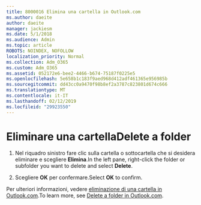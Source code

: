 ```yaml
---
title: 8000016 Elimina una cartella in Outlook.com
ms.author: daeite
author: daeite
manager: jackiesm
ms.date: 5/1/2018
ms.audience: Admin
ms.topic: article
ROBOTS: NOINDEX, NOFOLLOW
localization_priority: Normal
ms.collection: Adm_O365
ms.custom: Adm_O365
ms.assetid: 052172e6-bee2-4466-b674-75187f0225e5
ms.openlocfilehash: 5e658b1c183f9aed968d412adf461365e956985b
ms.sourcegitcommit: dd43cc0a9470f98b8ef2a3787c823801d674c666
ms.translationtype: MT
ms.contentlocale: it-IT
ms.lasthandoff: 02/12/2019
ms.locfileid: "29923550"
---
```

# <a name="delete-a-folder"></a><span data-ttu-id="c47f3-102">Eliminare una cartella</span><span class="sxs-lookup"><span data-stu-id="c47f3-102">Delete a folder</span></span>

1. <span data-ttu-id="c47f3-103">Nel riquadro sinistro fare clic sulla cartella o sottocartella che si desidera eliminare e scegliere **Elimina**.</span><span class="sxs-lookup"><span data-stu-id="c47f3-103">In the left pane, right-click the folder or subfolder you want to delete and select **Delete**.</span></span> 
    
2. <span data-ttu-id="c47f3-104">Scegliere **OK** per confermare.</span><span class="sxs-lookup"><span data-stu-id="c47f3-104">Select **OK** to confirm.</span></span> 
    
<span data-ttu-id="c47f3-105">Per ulteriori informazioni, vedere [eliminazione di una cartella in Outlook.com](https://go.microsoft.com/fwlink/p/?linkid=873134).</span><span class="sxs-lookup"><span data-stu-id="c47f3-105">To learn more, see [Delete a folder in Outlook.com](https://go.microsoft.com/fwlink/p/?linkid=873134).</span></span>
  

